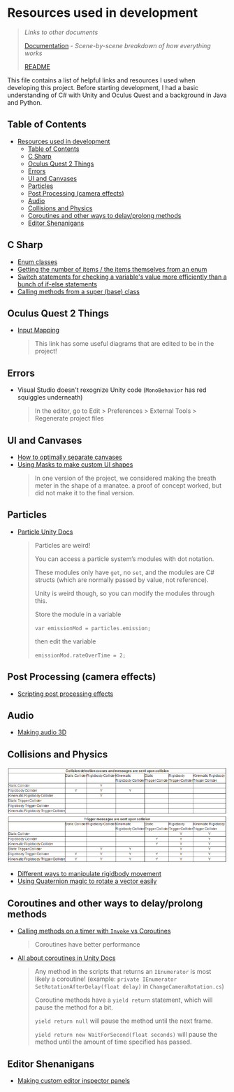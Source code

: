 # Resources used in development
> *Links to other documents*
>
> [Documentation](/documentation.md) - *Scene-by-scene breakdown of how everything works*
>
>[README](/README.md)


This file contains a list of helpful links and resources I used when developing this project. Before starting development, I had a basic understanding of C# with Unity and Oculus Quest and a background in Java and Python.

## Table of Contents
- [Resources used in development](#resources-used-in-development)
  - [Table of Contents](#table-of-contents)
  - [C Sharp](#c-sharp)
  - [Oculus Quest 2 Things](#oculus-quest-2-things)
  - [Errors](#errors)
  - [UI and Canvases](#ui-and-canvases)
  - [Particles](#particles)
  - [Post Processing (camera effects)](#post-processing-camera-effects)
  - [Audio](#audio)
  - [Collisions and Physics](#collisions-and-physics)
  - [Coroutines and other ways to delay/prolong methods](#coroutines-and-other-ways-to-delayprolong-methods)
  - [Editor Shenanigans](#editor-shenanigans)


## C Sharp
- [Enum classes](https://www.w3schools.com/cs/cs_enums.php)
- [Getting the number of items / the items themselves from an enum](https://stackoverflow.com/questions/856154/total-number-of-items-defined-in-an-enum)
- [Switch statements for checking a variable's value more efficiently than a bunch of if-else statements](https://www.w3schools.com/cs/cs_switch.php)
- [Calling methods from a super (base) class](https://stackoverflow.com/questions/6090614/calling-a-base-class-method)

## Oculus Quest 2 Things
- [Input Mapping](https://developer.oculus.com/documentation/unity/unity-ovrinput/)
  > This link has some useful diagrams that are edited to be in the project!
  

## Errors
- Visual Studio doesn't rexognize Unity code (`MonoBehavior` has red squiggles underneath)
  > In the editor, go to Edit > Preferences > External Tools > Regenerate project files

## UI and Canvases
- [How to optimally separate canvases](https://unity.com/how-to/unity-ui-optimization-tips)
- [Using Masks to make custom UI shapes](https://docs.unity3d.com/Packages/com.unity.ugui@1.0/manual/script-Mask.html)
  > In one version of the project, we considered making the breath meter in the shape of a manatee. a proof of concept worked, but did not make it to the final version.

## Particles
- [Particle Unity Docs](https://docs.unity3d.com/ScriptReference/ParticleSystem.html)
  > Particles are weird!
  >
  > You can access a particle system’s modules with dot notation.
  >
  > These modules only have `get`, no `set`, and the modules are C# structs (which are normally passed by value, not reference).
  >
  > Unity is weird though, so you can modify the modules through this.
  >
  > Store the module in a variable
  >
  > `var emissionMod = particles.emission;`
  >
  > then edit the variable
  >
  > `emissionMod.rateOverTime = 2;`

## Post Processing (camera effects)
- [Scripting post processing effects](https://docs.unity3d.com/Packages/com.unity.postprocessing@3.0/manual/Manipulating-the-Stack.html)

## Audio
- [Making audio 3D](https://www.youtube.com/watch?v=hHaD4XbNNug)

## Collisions and Physics
![Unity's collision interaction matrix, describing what combinations of triggers and colliders cuase different events](/Documentation%20Resources/Interaction%20Matrix.png)

- [Different ways to manipulate rigidbody movement](https://forum.unity.com/threads/addforce-vs-addrelativeforce-vs-rigidbody-velocity.32808/)
- [Using Quaternion magic to rotate a vector easily](https://gamedevbeginner.com/how-to-rotate-in-unity-complete-beginners-guide/#rotate_vector)

## Coroutines and other ways to delay/prolong methods


- [Calling methods on a timer with `Invoke` vs Coroutines](https://www.codinblack.com/how-to-run-a-method-at-certain-time-intervals-in-unity/)
  > Coroutines have better performance
- [All about coroutines in Unity Docs](https://docs.unity3d.com/2019.4/Documentation/Manual/Coroutines.html)
  > Any method in the scripts that returns an `IEnumerator` is most likely a coroutine! (example: `private IEnumerator SetRotationAfterDelay(float delay)` in `ChangeCameraRotation.cs`)
  >
  > Coroutine methods have a `yield return` statement, which will pause the method for a bit.
  >
  > `yield return null` will pause the method until the next frame.
  >
  > `yield return new WaitForSecond(float seconds)` will pause the method until the amount of time specified has passed.

## Editor Shenanigans
- [Making custom editor inspector panels](https://learn.unity.com/tutorial/editor-scripting#5c7f8528edbc2a002053b5f7)
